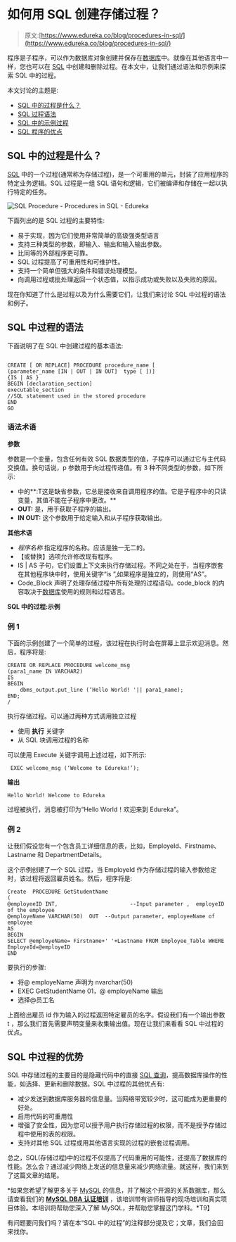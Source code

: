# 如何用 SQL 创建存储过程？

> 原文:[https://www.edureka.co/blog/procedures-in-sql/](https://www.edureka.co/blog/procedures-in-sql/)

程序是子程序，可以作为数据库对象创建并保存在[数据库](https://www.edureka.co/blog/what-is-a-database/)中。就像在其他语言中一样，您也可以在 [SQL](https://www.edureka.co/blog/what-is-mysql/) 中创建和删除过程。在本文中，让我们通过语法和示例来探索 SQL 中的过程。

本文讨论的主题是:

*   [SQL 中的过程是什么？](#procedure)
*   [SQL 过程语法](#syntax)
*   [SQL 中的示例过程](#example)
*   [SQL 程序的优点](#advantages)

## **SQL 中的过程是什么？**

[SQL](https://www.edureka.co/blog/sql-commands) 中的一个过程(通常称为存储过程)，是一个可重用的单元，封装了应用程序的特定业务逻辑。SQL 过程是一组 SQL 语句和逻辑，它们被编译和存储在一起以执行特定的任务。

![SQL Procedure - Procedures in SQL - Edureka](../Images/2a22cc955168acd51479fa8fa8605cc1.png)

下面列出的是 SQL 过程的主要特性:

*   易于实现，因为它们使用非常简单的高级强类型语言
*   支持三种类型的参数，即输入、输出和输入输出参数。
*   比同等的外部程序更可靠。
*   SQL 过程提高了可重用性和可维护性。
*   支持一个简单但强大的条件和错误处理模型。
*   向调用过程或批处理返回一个状态值，以指示成功或失败以及失败的原因。

现在你知道了什么是过程以及为什么需要它们，让我们来讨论 SQL 中过程的语法和例子。

## **SQL 中过程的语法**

下面说明了在 SQL 中创建过程的基本语法:

```

CREATE [ OR REPLACE] PROCEDURE procedure_name [
(parameter_name [IN | OUT | IN OUT]  type [ ])]
{IS | AS }
BEGIN [declaration_section]
executable_section 
//SQL statement used in the stored procedure
END
GO

```

### **语法术语**

**参数**

参数是一个变量，包含任何有效 SQL 数据类型的值，子程序可以通过它与主代码交换值。换句话说，p 参数用于向过程传递值。有 3 种不同类型的参数，如下所示:

*   中的**:T这是缺省参数，它总是接收来自调用程序的值。它是子程序中的只读变量，其值不能在子程序中更改。**
*   **OUT:** 是，用于获取子程序的输出。
*   **IN OUT:** 这个参数用于给定输入和从子程序获取输出。

**其他术语**

*   *程序名称* 指定程序的名称。应该是独一无二的。
*   【或替换】选项允许修改现有程序。
*   IS | AS 子句，它们设置上下文来执行存储过程。不同之处在于，当程序嵌套在其他程序块中时，使用关键字“is ”,如果程序是独立的，则使用“AS”。
*   Code_Block 声明了处理存储过程中所有处理的过程语句。code_block 的内容取决于[数据库](https://www.edureka.co/blog/sql-basics/)使用的规则和过程语言。

**SQL 中的过程:示例**

### **例 1**

下面的示例创建了一个简单的过程，该过程在执行时会在屏幕上显示欢迎消息。然后，程序将是:

```
CREATE OR REPLACE PROCEDURE welcome_msg
(para1_name IN VARCHAR2)
IS 
BEGIN 
    dbms_output.put_line (‘Hello World! '|| para1_name);
END; 
/
```

执行存储过程。可以通过两种方式调用独立过程

*   使用  **执行** 关键字
*   从 SQL 块调用过程的名称

可以使用 Execute 关键字调用上述过程，如下所示:

```
 EXEC welcome_msg (‘Welcome to Edureka!’);
```

**输出**

```
Hello World! Welcome to Edureka 
```

过程被执行，消息被打印为“Hello World！欢迎来到 Edureka”。

### **例 2**

让我们假设您有一个包含员工详细信息的表，比如，EmployeId、Firstname、Lastname 和 DepartmentDetails。

这个示例创建了一个 SQL 过程，当 EmployeId 作为存储过程的输入参数给定时，该过程将返回雇员姓名。然后，程序将是:

```
Create  PROCEDURE GetStudentName 
(
@employeeID INT,                       --Input parameter ,  employeID of the employee
@employeName VARCHAR(50)  OUT  --Output parameter, employeeName of employee
AS
BEGIN
SELECT @employeName= Firstname+' '+Lastname FROM Employee_Table WHERE EmployeId=@employeID
END
```

要执行的步骤:

*   将@ employeName 声明为 nvarchar(50)
*   EXEC GetStudentName 01，@ employeName 输出
*   选择@员工名

上面给出雇员 id 作为输入的过程返回特定雇员的名字。假设我们有一个输出参数 t ，那么我们首先需要声明变量来收集输出值。现在让我们来看看 SQL 中过程的优点。

## **SQL 中过程的优势**

SQL 中存储过程的主要目的是隐藏代码中的直接 [SQL 查询](https://www.edureka.co/blog/sql-basics/#basic)，提高数据库操作的性能，如选择、更新和删除数据。SQL 中过程的其他优点有:

*   减少发送到数据库服务器的信息量。当网络带宽较少时，这可能成为更重要的好处。
*   启用代码的可重用性
*   增强了安全性，因为您可以授予用户执行存储过程的权限，而不是授予存储过程中使用的表的权限。
*   支持对其他 SQL 过程或用其他语言实现的过程的嵌套过程调用。

总之，SQL(存储过程)中的过程不仅提高了代码重用的可能性，还提高了数据库的性能。怎么会？通过减少网络上发送的信息量来减少网络流量。就这样，我们来到了这篇文章的结尾。

*如果您希望了解更多关于 [MySQL](https://www.edureka.co/blog/what-is-mysql/) 的信息，并了解这个开源的关系数据库，那么请查看我们的 **[MySQL DBA 认证培训](https://www.edureka.co/mysql-dba)** ，该培训带有讲师指导的现场培训和真实项目体验。本培训将帮助您深入了解 MySQL，并帮助您掌握这门学科。*T9】

有问题要问我们吗？请在本“SQL 中的过程”的注释部分提及它；文章，我们会回来找你。